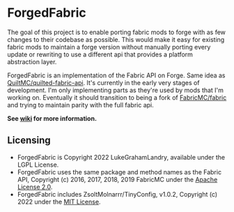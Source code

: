 # ForgedFabric

The goal of this project is to enable porting fabric mods to forge with as few changes to their codebase as possible. This would make it easy for existing fabric mods to maintain a forge version without manually porting every update or rewriting to use a different api that provides a platform abstraction layer.

ForgedFabric is an implementation of the Fabric API on Forge. Same idea as [QuiltMC/quilted-fabric-api](https://github.com/QuiltMC/quilted-fabric-api). It's currently in the early very stages of development. I'm only implementing parts as they're used by mods that I'm working on. Eventually it should transition to being a fork of [FabricMC/fabric](https://github.com/FabricMC/fabric) and trying to maintain parity with the full fabric api.

**See [wiki](https://github.com/LukeGrahamLandry/ForgedFabric/wiki) for more information.**

## Licensing

- ForgedFabric is Copyright 2022 LukeGrahamLandry, available under the LGPL License.
- ForgedFabric uses the same package and method names as the Fabric API, Copyright (c) 2016, 2017, 2018, 2019 FabricMC under the [Apache License 2.0](https://github.com/FabricMC/fabric/blob/1.19.2/LICENSE). 
- ForgedFabric includes ZsoltMolnarrr/TinyConfig, v1.0.2, Copyright (c) 2022 under the [MIT License](https://github.com/ZsoltMolnarrr/TinyConfig/blob/be53fb3091555c09bcd59508d9be9c8b04bfba16/LICENSE).
